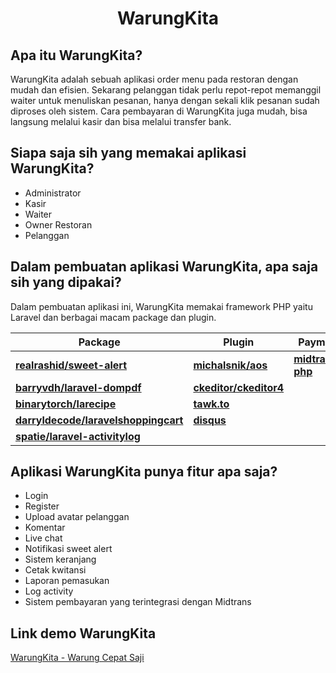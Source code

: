 <h1 align="center">WarungKita</h1>

## Apa itu WarungKita?

WarungKita adalah sebuah aplikasi order menu pada restoran dengan mudah dan efisien. Sekarang pelanggan tidak perlu repot-repot memanggil waiter untuk menuliskan pesanan, hanya dengan sekali klik pesanan sudah diproses oleh sistem. Cara pembayaran di WarungKita juga mudah, bisa langsung melalui kasir dan bisa melalui transfer bank.

## Siapa saja sih yang memakai aplikasi WarungKita?

-   Administrator
-   Kasir
-   Waiter
-   Owner Restoran
-   Pelanggan

## Dalam pembuatan aplikasi WarungKita, apa saja sih yang dipakai?

Dalam pembuatan aplikasi ini, WarungKita memakai framework PHP yaitu Laravel dan berbagai macam package dan plugin.

| Package                                                                                     | Plugin                                                  | Payment Gateway                                                       | Technology                                                                                                    |
| ------------------------------------------------------------------------------------------- | ------------------------------------------------------- | --------------------------------------------------------------------- | ------------------------------------------------------------------------------------------------------------- |
| **[realrashid/sweet-alert](https://github.com/realrashid/sweet-alert)**                     | **[michalsnik/aos](https://github.com/michalsnik/aos)** | **[midtrans/midtrans-php](https://github.com/Midtrans/midtrans-php)** | **[Laravel 7](https://laravel.com/https://github.com/Midtrans/midtrans-php)**                                 |
| **[barryvdh/laravel-dompdf](https://github.com/barryvdh/laravel-dompdf)**                   | **[ckeditor/ckeditor4](https://ckeditor.com/)**         |                                                                       | **[HTML](https://github.com/zidanindratama/zidanindratama-1819_rplb_praukk_19_muhamadzidanindratama)**        |
| **[binarytorch/larecipe](https://larecipe.binarytorch.com.my/)**                            | **[tawk.to](https://www.tawk.to/)**                     |                                                                       | **[CSS](https://github.com/zidanindratama/zidanindratama-1819_rplb_praukk_19_muhamadzidanindratama)**         |
| **[darryldecode/laravelshoppingcart](https://github.com/darryldecode/laravelshoppingcart)** | **[disqus](https://disqus.com/)**                       |                                                                       | **[JavaScript](https://github.com/zidanindratama/zidanindratama-1819_rplb_praukk_19_muhamadzidanindratama)**  |
| **[spatie/laravel-activitylog](https://github.com/spatie/laravel-activitylog)**             |                                                         |                                                                       | **[Bootstrap 4](https://github.com/zidanindratama/zidanindratama-1819_rplb_praukk_19_muhamadzidanindratama)** |

## Aplikasi WarungKita punya fitur apa saja?

-   Login
-   Register
-   Upload avatar pelanggan
-   Komentar
-   Live chat
-   Notifikasi sweet alert
-   Sistem keranjang
-   Cetak kwitansi
-   Laporan pemasukan
-   Log activity
-   Sistem pembayaran yang terintegrasi dengan Midtrans

## Link demo WarungKita

[WarungKita - Warung Cepat Saji](https://warungkita001.000webhostapp.com/)
